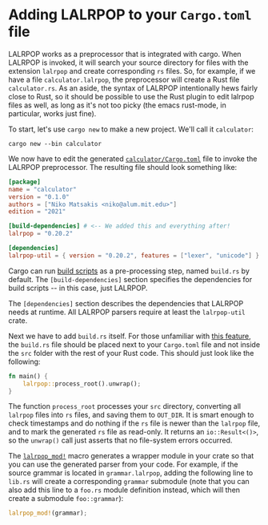 # Adding LALRPOP to your `Cargo.toml` file

LALRPOP works as a preprocessor that is integrated with cargo. When
LALRPOP is invoked, it will search your source directory for files
with the extension `lalrpop` and create corresponding `rs` files. So,
for example, if we have a file `calculator.lalrpop`, the preprocessor
will create a Rust file `calculator.rs`. As an aside, the syntax of
LALRPOP intentionally hews fairly close to Rust, so it should be
possible to use the Rust plugin to edit lalrpop files as well, as long
as it's not too picky (the emacs rust-mode, in particular, works just
fine).

To start, let's use `cargo new` to make a new project. We'll call it
`calculator`:

```console
cargo new --bin calculator
```

We now have to edit the generated [`calculator/Cargo.toml`][calculator-Cargo.toml]
file to invoke the LALRPOP preprocessor. The resulting file should
look something like:

[calculator-Cargo.toml]: https://github.com/lalrpop/lalrpop/blob/master/doc/calculator/Cargo.toml

```toml
[package]
name = "calculator"
version = "0.1.0"
authors = ["Niko Matsakis <niko@alum.mit.edu>"]
edition = "2021"

[build-dependencies] # <-- We added this and everything after!
lalrpop = "0.20.2"

[dependencies]
lalrpop-util = { version = "0.20.2", features = ["lexer", "unicode"] }
```

Cargo can run [build scripts] as a pre-processing step,
named `build.rs` by default. The `[build-dependencies]`
section specifies the dependencies for build scripts -- in this
case, just LALRPOP.

[build scripts]: https://doc.rust-lang.org/cargo/reference/build-scripts.html

The `[dependencies]` section describes the dependencies that LALRPOP
needs at runtime. All LALRPOP parsers require at least the
`lalrpop-util` crate.

Next we have to add `build.rs` itself. For those unfamiliar with
[this feature], the `build.rs` file should be placed next to your `Cargo.toml`
file and not inside the `src` folder with the rest of your Rust code. This
should just look like the following:

[this feature]: https://doc.rust-lang.org/cargo/reference/build-scripts.html

```rust
fn main() {
    lalrpop::process_root().unwrap();
}
```

The function `process_root` processes your `src` directory, converting
all `lalrpop` files into `rs` files, and saving them to `OUT_DIR`. It is smart
enough to check timestamps and do nothing if the `rs` file is newer than the
`lalrpop` file, and to mark the generated `rs` file as read-only. It returns an
`io::Result<()>`, so the `unwrap()` call just asserts that no
file-system errors occurred.

The [`lalrpop_mod!`][lalrpop_mod] macro generates a wrapper module in your
crate so that you can use the generated parser from your code. For example,
if the source grammar is located in `grammar.lalrpop`, adding the following line
to `lib.rs` will create a corresponding `grammar` submodule (note that you can
also add this line to a `foo.rs` module definition instead, which will then
create a submodule `foo::grammar`):

```rust
lalrpop_mod!(grammar);
```

[lalrpop_mod]: https://docs.rs/lalrpop-util/latest/lalrpop_util/macro.lalrpop_mod.html
